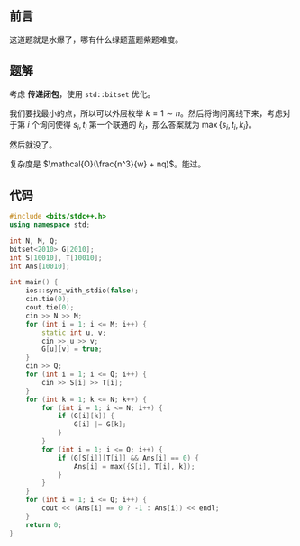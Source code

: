 ## 前言

这道题就是水爆了，哪有什么绿题蓝题紫题难度。

## 题解

考虑 **传递闭包**，使用 `std::bitset` 优化。

我们要找最小的点，所以可以外层枚举 $k = 1 \sim n$。然后将询问离线下来，考虑对于第 $i$ 个询问使得 $s_i,t_i$ 第一个联通的 $k_i$，那么答案就为 $\max\{s_i, t_i, k_i\}$。

然后就没了。

复杂度是 $\mathcal{O}(\frac{n^3}{w} + nq)$。能过。

## 代码

```cpp
#include <bits/stdc++.h>
using namespace std;

int N, M, Q;
bitset<2010> G[2010];
int S[10010], T[10010];
int Ans[10010];

int main() {
	ios::sync_with_stdio(false);
	cin.tie(0);
	cout.tie(0);
	cin >> N >> M;
	for (int i = 1; i <= M; i++) {
		static int u, v;
		cin >> u >> v;
		G[u][v] = true;
	} 
	cin >> Q;
	for (int i = 1; i <= Q; i++) {
		cin >> S[i] >> T[i];
	}
	for (int k = 1; k <= N; k++) {
		for (int i = 1; i <= N; i++) {
			if (G[i][k]) {
				G[i] |= G[k];
			}
		}
		for (int i = 1; i <= Q; i++) {
			if (G[S[i]][T[i]] && Ans[i] == 0) {
				Ans[i] = max({S[i], T[i], k});
			}
		}
	}
	for (int i = 1; i <= Q; i++) {
		cout << (Ans[i] == 0 ? -1 : Ans[i]) << endl;
	}
	return 0;
} 
```